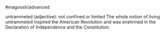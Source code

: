 #magoosh/advanced

untrammeled (adjective): not confined or limited 
The whole notion of living untrammeled inspired the American Revolution and was enshrined in the 
Declaration of Independence and the Constitution. 
